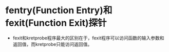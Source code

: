 # fentry(Function Entry)和fexit(Function Exit)探针

- fexit和kretprobe程序最大的区别在于，fexit程序可以访问函数的输入参数和返回值，而kretprobe只能访问返回值。